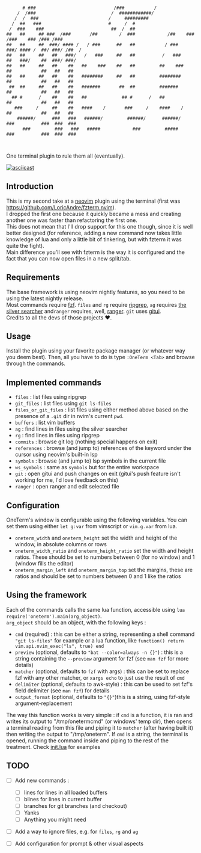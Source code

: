 ```
                                                                                                 
      # ###                             /###           /                                         
    /  /###                            /  ############/                                          
   /  /  ###                          /     #########                                            
  /  ##   ###                         #     /  #                                                 
 /  ###    ###                         ##  /  ##                                                 
##   ##     ## ###  /###       /##        /  ###            /##    ###  /###    ### /### /###    
##   ##     ##  ###/ #### /   / ###      ##   ##           / ###    ###/ #### /  ##/ ###/ /##  / 
##   ##     ##   ##   ###/   /   ###     ##   ##          /   ###    ##   ###/    ##  ###/ ###/  
##   ##     ##   ##    ##   ##    ###    ##   ##         ##    ###   ##           ##   ##   ##   
##   ##     ##   ##    ##   ########     ##   ##         ########    ##           ##   ##   ##   
 ##  ##     ##   ##    ##   #######       ##  ##         #######     ##           ##   ##   ##   
  ## #      /    ##    ##   ##             ## #      /   ##          ##           ##   ##   ##   
   ###     /     ##    ##   ####    /       ###     /    ####    /   ##           ##   ##   ##   
    ######/      ###   ###   ######/         ######/      ######/    ###          ###  ###  ###  
      ###         ###   ###   #####            ###         #####      ###          ###  ###  ### 
                                                                                                 
                                                                                                 

```

One terminal plugin to rule them all (eventually).

[![asciicast](https://asciinema.org/a/NVAvLZA5p2mUvv8emxTWOD79o.svg)](https://asciinema.org/a/NVAvLZA5p2mUvv8emxTWOD79o)
## Introduction
This is my second take at a [neovim](https://neovim.io) plugin using the terminal (first was https://github.com/LoricAndre/fzterm.nvim). <br>
I dropped the first one because it quickly became a mess and creating another one was faster than refactoring the first one.<br>
This does not mean that I'll drop support for this one though, since it is well better designed (for reference, adding a new command now takes little knowledge of lua and only a little bit of tinkering, but with fzterm it was quite the fight).<br>
Main difference you'll see with fzterm is the way it is configured and the fact that you can now open files in a new split/tab.

## Requirements
The base framework is using neovim nightly features, so you need to be using the latest nightly release.<br>
Most commands require [fzf](https://github.com/junegunn/fzf). `files` and `rg` require [ripgrep](https://github.com/BurntSushi/ripgrep), `ag` requires [the silver searcher](https://github.com/ggreer/the_silver_searcher) and`ranger` requires, well, [ranger](https://github.com/ranger/ranger). `git` uses [gitui](https://github.com/extrawurst/gitui).<br>
Credits to all the devs of those projects :heart:.

## Usage
Install the plugin using your favorite package manager (or whatever way you deem best). Then, all you have to do is type `:OneTerm <Tab>` and browse through the commands.

## Implemented commands
 - `files` : list files using ripgrep
 - `git_files` : list files using `git ls-files`
 - `files_or_git_files` : list files using either method above based on the presence of a `.git` dir in nvim's current `pwd`.
 - `buffers` : list vim buffers
 - `ag` : find lines in files using the silver searcher
 - `rg` : find lines in files using ripgrep
 - `commits` : browse git log (nothing special happens on exit)
 - `references` : browse (and jump to) references of the keyword under the cursor using neovim's built-in lsp
 - `symbols` : browse (and jump to) lsp symbols in the current file
 - `ws_symbols` : same as `symbols` but for the entire workspace
 - `git` : open gitui and push changes on exit (gitui's push feature isn't working for me, I'd love feedback on this)
 - `ranger` : open ranger and edit selected file

## Configuration
OneTerm's window is configurable using the following variables. You can set them using either `let g:var` from vimscript or `vim.g.var` from lua.
 - `oneterm_width` and `oneterm_height` set the width and height of the window, in absolute columns or rows
 - `oneterm_width_ratio` and `oneterm_height_ratio` set the width and height ratios. These should be set to numbers between 0 (for no window) and 1 (window fills the editor)
 - `oneterm_margin_left` and `oneterm_margin_top` set the margins, these are ratios and should be set to numbers between 0 and 1 like the ratios

## Using the framework
Each of the commands calls the same lua function, accessible using `lua require('oneterm').main(arg_object)`.<br>
`arg_object` should be an object, with the following keys :
 - `cmd` (required) : this can be either a string, representing a shell command `"git ls-files"` for example or a lua function, like `function() return vim.api.nvim_exec("ls", true) end`
 - `preview` (optional, defaults to `"bat --color=always -n {}"`) : this is a string containing the `--preview` argument for fzf (see `man fzf` for more details)
 - `matcher` (optional, defaults to `fzf` with args) : this can be set to replace fzf with any other matcher, or `xargs echo` to just use the result of `cmd`
 - `delimiter` (optional, defaults to awk-style) : this can be used to set fzf's field delimiter (see `man fzf`) for details
 - `output_format` (optional, defaults to `"{}"`)this is a string, using fzf-style argument-replacement

The way this function works is very simple : if `cmd` is a function, it is ran and writes its output to "/tmp/onetermcmd" (or windows' temp dir), then opens a terminal reading from this file and piping it to `matcher` (after having built it) then writing the output to "/tmp/oneterm". If `cmd` is a string, the terminal is opened, running the command inside and piping to the rest of the treatment. 
Check [init.lua](https://github.com/LoricAndre/oneterm/blob/main/lua/oneterm/init.lua) for examples

## TODO
 - [ ] Add new commands :
    - [ ] lines for lines in all loaded buffers
    - [ ] blines for lines in current buffer
    - [ ] branches for git branches (and checkout)
    - [ ] Yanks
    - [ ] Anything you might need
- [ ] Add a way to ignore files, e.g. for `files`, `rg` and `ag`
- [ ] Add configuration for prompt & other visual aspects




